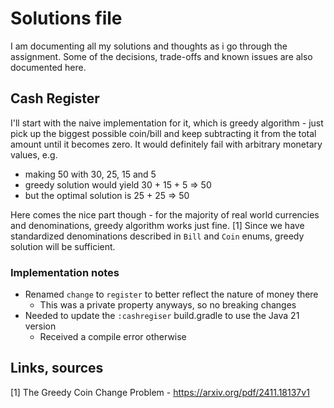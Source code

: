 # Solutions file

I am documenting all my solutions and thoughts as i go through the assignment.
Some of the decisions, trade-offs and known issues are also documented here.

## Cash Register

I'll start with the naive implementation for it, which is greedy algorithm - just pick up the biggest possible coin/bill and keep subtracting it from the total amount until it becomes zero.
It would definitely fail with arbitrary monetary values, e.g. 
* making 50 with 30, 25, 15 and 5 
* greedy solution would yield 30 + 15 + 5 => 50
* but the optimal solution is 25 + 25 => 50

Here comes the nice part though - for the majority of real world currencies and denominations, greedy algorithm works just fine. [1]
Since we have standardized denominations described in `Bill` and `Coin` enums, greedy solution will be sufficient.  

### Implementation notes

* Renamed `change` to `register` to better reflect the nature of money there
  * This was a private property anyways, so no breaking changes
* Needed to update the `:cashregiser` build.gradle to use the Java 21 version
  * Received a compile error otherwise

## Links, sources
[1] The Greedy Coin Change Problem - https://arxiv.org/pdf/2411.18137v1